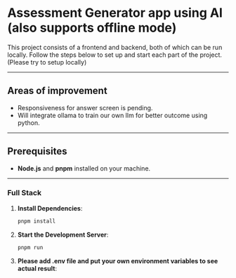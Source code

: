 # Assessment Generator app using AI (also supports offline mode)

This project consists of a frontend and backend, both of which can be run locally. Follow the steps below to set up and start each part of the project. (Please try to setup locally)


---

## Areas of improvement

- Responsiveness for answer screen is pending.
- Will integrate ollama to train our own llm for better outcome using python.

---

## Prerequisites

- **Node.js** and **pnpm** installed on your machine.

---

### Full Stack


1. **Install Dependencies**:
   ```bash
   pnpm install

2. **Start the Development Server**:
   ```bash
   pnpm run

3. **Please add .env file and put your own environment variables to see actual result**:
 

